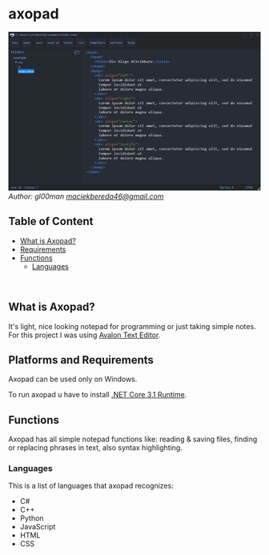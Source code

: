 # axopad
<img src="screen.PNG"></img> 
*Author: gl00man <maciekbereda46@gmail.com>*
## Table of Content
  - [What is Axopad?](#what-is-axopad)
  - [Requirements](#requirements)
  - [Functions](#functions)
    - [Languages](#languages)
    
<br />

## What is Axopad?
It's light, nice looking notepad for programming or just taking simple notes. <br />
For this project I was using <a href="http://avalonedit.net/">Avalon Text Editor</a>.

## Platforms and Requirements
Axopad can be used only on Windows.

To run axopad u have to install <a href="https://dotnet.microsoft.com/download/dotnet/3.1">.NET Core 3.1 Runtime</a>.

## Functions
Axopad has all simple notepad functions like: reading & saving files, finding or replacing phrases in text, also syntax highlighting.
### Languages
This is a list of languages that axopad recognizes:
  - C#
  - C++
  - Python
  - JavaScript
  - HTML
  - CSS
